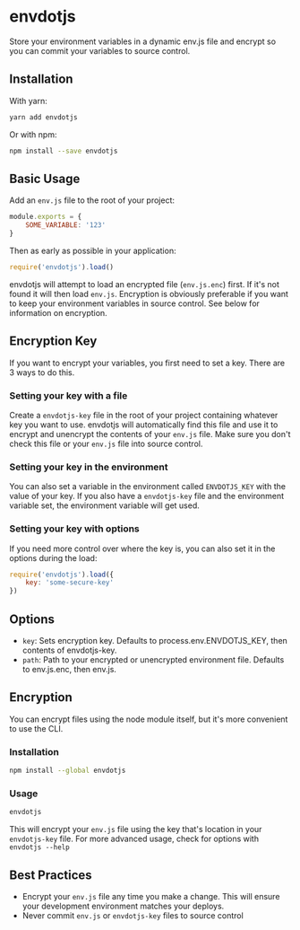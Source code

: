 # envdotjs

Store your environment variables in a dynamic env.js file and encrypt so you can commit your variables to source control.

## Installation

With yarn:

```bash
yarn add envdotjs
```

Or with npm:

```bash
npm install --save envdotjs
```

## Basic Usage

Add an `env.js` file to the root of your project:

```javascript
module.exports = {
	SOME_VARIABLE: '123'
}
```

Then as early as possible in your application:

```javascript
require('envdotjs').load()
```

envdotjs will attempt to load an encrypted file (`env.js.enc`) first. If it's not found it will then load `env.js`. Encryption is obviously preferable if you want to keep your environment variables in source control. See below for information on encryption.

## Encryption Key

If you want to encrypt your variables, you first need to set a key. There are 3 ways to do this.

### Setting your key with a file

Create a `envdotjs-key` file in the root of your project containing whatever key you want to use. envdotjs will automatically find this file and use it to encrypt and unencrypt the contents of your `env.js` file. Make sure you don't check this file or your `env.js` file into source control.

### Setting your key in the environment

You can also set a variable in the environment called `ENVDOTJS_KEY` with the value of your key. If you also have a `envdotjs-key` file and the environment variable set, the environment variable will get used.

### Setting your key with options

If you need more control over where the key is, you can also set it in the options during the load:

```javascript
require('envdotjs').load({
	key: 'some-secure-key'
})
```

## Options

- `key`: Sets encryption key. Defaults to process.env.ENVDOTJS_KEY, then contents of envdotjs-key.
- `path`: Path to your encrypted or unencrypted environment file. Defaults to env.js.enc, then env.js.

## Encryption

You can encrypt files using the node module itself, but it's more convenient to use the CLI.

### Installation

```bash
npm install --global envdotjs
```

### Usage

```bash
envdotjs
```

This will encrypt your `env.js` file using the key that's location in your `envdotjs-key` file. For more advanced usage, check for options with `envdotjs --help`

## Best Practices

- Encrypt your `env.js` file any time you make a change. This will ensure your development environment matches your deploys.
- Never commit `env.js` or `envdotjs-key` files to source control